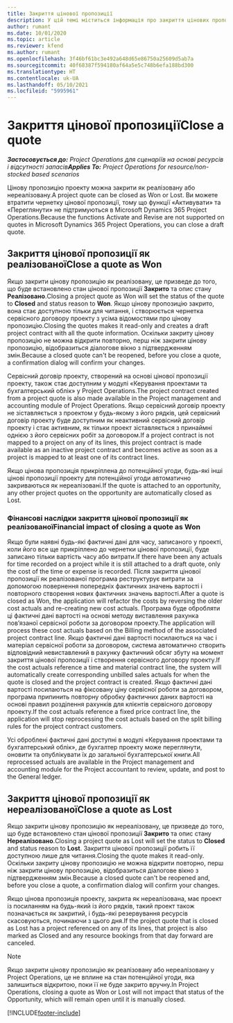 ```yaml
---
title: Закриття цінової пропозиції
description: У цій темі міститься інформація про закриття цінових пропозицій у Project Operations.
author: rumant
ms.date: 10/01/2020
ms.topic: article
ms.reviewer: kfend
ms.author: rumant
ms.openlocfilehash: 3f46bf61bc3e492a648d65e86750a25609d5ab7a
ms.sourcegitcommit: 40f68387f594180af64a5e5c748b6efa188bd300
ms.translationtype: HT
ms.contentlocale: uk-UA
ms.lasthandoff: 05/10/2021
ms.locfileid: "5995961"
---
```

# <a name="close-a-quote"></a><span data-ttu-id="003b8-103">Закриття цінової пропозиції</span><span class="sxs-lookup"><span data-stu-id="003b8-103">Close a quote</span></span>

<span data-ttu-id="003b8-104">_**Застосовується до:** Project Operations для сценаріїв на основі ресурсів і відсутності запасів_</span><span class="sxs-lookup"><span data-stu-id="003b8-104">_**Applies To:** Project Operations for resource/non-stocked based scenarios_</span></span>

<span data-ttu-id="003b8-105">Цінову пропозицію проекту можна закрити як реалізовану або нереалізовану.</span><span class="sxs-lookup"><span data-stu-id="003b8-105">A project quote can be closed as Won or Lost.</span></span> <span data-ttu-id="003b8-106">Ви можете втратити чернетку цінової пропозиції, тому що функції «Активувати» та «Переглянути» не підтримуються в Microsoft Dynamics 365 Project Operations.</span><span class="sxs-lookup"><span data-stu-id="003b8-106">Because the functions Activate and Revise are not supported on quotes in Microsoft Dynamics 365 Project Operations, you can close a draft quote.</span></span>

## <a name="close-a-quote-as-won"></a><span data-ttu-id="003b8-107">Закриття цінової пропозиції як реалізованої</span><span class="sxs-lookup"><span data-stu-id="003b8-107">Close a quote as Won</span></span>

<span data-ttu-id="003b8-108">Якщо закрити цінову пропозицію як реалізовану, це призведе до того, що буде встановлено стан цінової пропозиції **Закрито** та опис стану **Реалізовано**.</span><span class="sxs-lookup"><span data-stu-id="003b8-108">Closing a project quote as Won will set the status of the quote to **Closed** and status reason to **Won**.</span></span> <span data-ttu-id="003b8-109">Якщо цінову пропозицію закрито, вона стає доступною тільки для читання, і створюється чернетка сервісного договору проекту з усіма відомостями про цінову пропозицію.</span><span class="sxs-lookup"><span data-stu-id="003b8-109">Closing the quotes makes it read-only and creates a draft project contract with all the quote information.</span></span> <span data-ttu-id="003b8-110">Оскільки закриту цінову пропозицію не можна відкрити повторно, перш ніж закрити цінову пропозицію, відобразиться діалогове вікно з підтвердженням змін.</span><span class="sxs-lookup"><span data-stu-id="003b8-110">Because a closed quote can't be reopened, before you close a quote, a confirmation dialog will confirm your changes.</span></span>

<span data-ttu-id="003b8-111">Сервісний договір проекту, створений на основі цінової пропозиції проекту, також стає доступним у модулі «Керування проектами та бухгалтерський облік» у Project Operations.</span><span class="sxs-lookup"><span data-stu-id="003b8-111">The project contract created from a project quote is also made available in the Project management and accounting module of Project Operations.</span></span> <span data-ttu-id="003b8-112">Якщо сервісний договір проекту не зіставляється з проектом у будь-якому з його рядків, цей сервісний договір проекту буде доступним як неактивний сервісний договір проекту і стає активним, як тільки проект зіставляється з принаймні однією з його сервісних робіт за договором.</span><span class="sxs-lookup"><span data-stu-id="003b8-112">If a project contract is not mapped to a project on any of its lines, this project contract is made available as an inactive project contract and becomes active as soon as a project is mapped to at least one of its contract lines.</span></span>

<span data-ttu-id="003b8-113">Якщо цінова пропозиція прикріплена до потенційної угоди, будь-які інші цінові пропозиції проекту для потенційної угоди автоматично закриваються як нереалізовані.</span><span class="sxs-lookup"><span data-stu-id="003b8-113">If the quote is attached to an opportunity, any other project quotes on the opportunity are automatically closed as Lost.</span></span>

### <a name="financial-impact-of-closing-a-quote-as-won"></a><span data-ttu-id="003b8-114">Фінансові наслідки закриття цінової пропозиції як реалізованої</span><span class="sxs-lookup"><span data-stu-id="003b8-114">Financial impact of closing a quote as Won</span></span>

<span data-ttu-id="003b8-115">Якщо були наявні будь-які фактичні дані для часу, записаного у проекті, коли його все ще прикріплено до чернетки цінової пропозиції, буде записано тільки вартість часу або витрати.</span><span class="sxs-lookup"><span data-stu-id="003b8-115">If there have been any actuals for time recorded on a project while it is still attached to a draft quote, only the cost of the time or expense is recorded.</span></span> <span data-ttu-id="003b8-116">Після закриття цінової пропозиції як реалізованої програма реструктурує витрати за допомогою повернення попередніх фактичних значень вартості і повторного створення нових фактичних значень вартості.</span><span class="sxs-lookup"><span data-stu-id="003b8-116">After a quote is closed as Won, the application will refactor the costs by reversing the older cost actuals and re-creating new cost actuals.</span></span> <span data-ttu-id="003b8-117">Програма буде обробляти ці фактичні дані вартості на основі методу виставлення рахунка пов’язаної сервісної роботи за договором проекту.</span><span class="sxs-lookup"><span data-stu-id="003b8-117">The application will process these cost actuals based on the Billing method of the associated project contract line.</span></span> <span data-ttu-id="003b8-118">Якщо фактичні дані вартості посилаються на час і матеріал сервісної роботи за договором, система автоматично створить відповідний невиставлений в рахунку фактичний обсяг збуту на момент закриття цінової пропозиції і створення сервісного договору проекту.</span><span class="sxs-lookup"><span data-stu-id="003b8-118">If the cost actuals reference a time and material contract line, the system will automatically create corresponding unbilled sales actuals for when the quote is closed and the project contract is created.</span></span> <span data-ttu-id="003b8-119">Якщо фактичні дані вартості посилаються на фіксовану ціну сервісної роботи за договором, програма припинить повторну обробку фактичних даних вартості на основі правил розділення рахунків для клієнтів сервісного договору проекту.</span><span class="sxs-lookup"><span data-stu-id="003b8-119">If the cost actuals reference a fixed price contract line, the application will stop reprocessing the cost actuals based on the split billing rules for the project contract customers.</span></span>

<span data-ttu-id="003b8-120">Усі оброблені фактичні дані доступні в модулі «Керування проектами та бухгалтерський облік», де бухгалтер проекту може переглянути, оновити та опублікувати їх до загальної бухгалтерської книги.</span><span class="sxs-lookup"><span data-stu-id="003b8-120">All reprocessed actuals are available in the Project management and accounting module for the Project accountant to review, update, and post to the General ledger.</span></span> 

## <a name="close-a-quote-as-lost"></a><span data-ttu-id="003b8-121">Закриття цінової пропозиції як нереалізованої</span><span class="sxs-lookup"><span data-stu-id="003b8-121">Close a quote as Lost</span></span>

<span data-ttu-id="003b8-122">Якщо закрити цінову пропозицію як нереалізовану, це призведе до того, що буде встановлено стан цінової пропозиції **Закрито** та опис стану **Нереалізовано**.</span><span class="sxs-lookup"><span data-stu-id="003b8-122">Closing a project quote as Lost will set the status to **Closed** and status reason to **Lost**.</span></span> <span data-ttu-id="003b8-123">Закриття цінової пропозиції робить її доступною лише для читання.</span><span class="sxs-lookup"><span data-stu-id="003b8-123">Closing the quote makes it read-only.</span></span> <span data-ttu-id="003b8-124">Оскільки закриту цінову пропозицію не можна відкрити повторно, перш ніж закрити цінову пропозицію, відобразиться діалогове вікно з підтвердженням змін.</span><span class="sxs-lookup"><span data-stu-id="003b8-124">Because a closed quote can't be reopened and, before you close a quote, a confirmation dialog will confirm your changes.</span></span>

<span data-ttu-id="003b8-125">Якщо цінова пропозиція проекту, закрита як нереалізована, має проект із посиланням на будь-який із його рядків, такий проект також позначається як закритий, і будь-які резервування ресурсів скасовуються, починаючи з цього дня.</span><span class="sxs-lookup"><span data-stu-id="003b8-125">If the project quote that is closed as Lost has a project referenced on any of its lines, that project is also marked as Closed and any resource bookings from that day forward are canceled.</span></span>

> [!NOTE]
> <span data-ttu-id="003b8-126">Якщо закрити цінову пропозицію як реалізовану або нереалізовану у Project Operations, це не вплине на стан потенційної угоди, яка залишиться відкритою, поки її не буде закрито вручну.</span><span class="sxs-lookup"><span data-stu-id="003b8-126">In Project Operations, closing a quote as Won or Lost will not impact that status of the Opportunity, which will remain open until it is manually closed.</span></span>


[!INCLUDE[footer-include](../includes/footer-banner.md)]